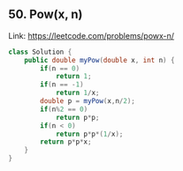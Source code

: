 ## 50. Pow(x, n)
Link: https://leetcode.com/problems/powx-n/

```java
class Solution {
    public double myPow(double x, int n) {
        if(n == 0)
            return 1;
        if(n == -1)
            return 1/x;
        double p = myPow(x,n/2);
        if(n%2 == 0)
            return p*p;
        if(n < 0)
            return p*p*(1/x);
        return p*p*x;
    }
}

```